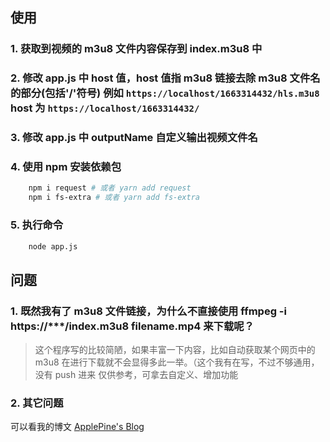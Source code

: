 ## 使用
### 1. 获取到视频的 m3u8 文件内容保存到 index.m3u8 中
### 2. 修改 app.js 中 host 值，host 值指 m3u8 链接去除 m3u8 文件名的部分(包括'/'符号) 例如 `https://localhost/1663314432/hls.m3u8` host 为 `https://localhost/1663314432/`
### 3. 修改 app.js 中 outputName 自定义输出视频文件名
### 4. 使用 npm 安装依赖包
```bash
    npm i request # 或者 yarn add request
    npm i fs-extra # 或者 yarn add fs-extra
```
### 5. 执行命令
```bash
    node app.js
```
## 问题
### 1. 既然我有了 m3u8 文件链接，为什么不直接使用 ffmpeg -i https://***/index.m3u8 filename.mp4 来下载呢？
> 这个程序写的比较简陋，如果丰富一下内容，比如自动获取某个网页中的 m3u8 在进行下载就不会显得多此一举。（这个我有在写，不过不够通用，没有 push 进来
> 仅供参考，可拿去自定义、增加功能
### 2. 其它问题
可以看我的博文 [ApplePine's Blog](https://www.applepine.cn/posts/m3u8_downloader/)